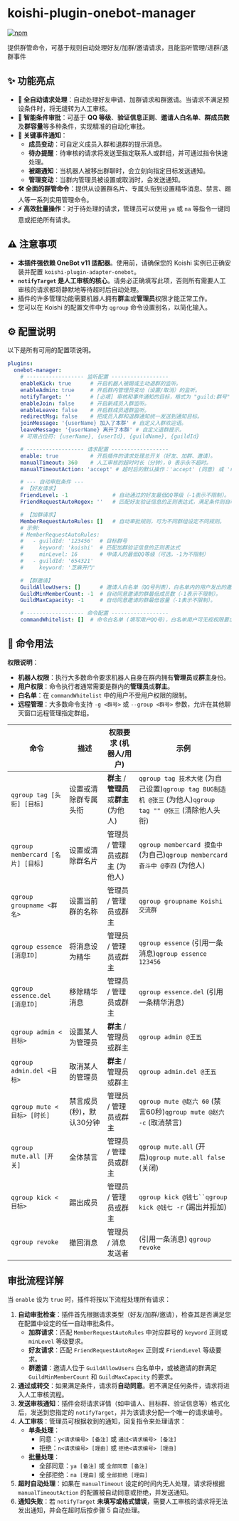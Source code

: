 # koishi-plugin-onebot-manager

[![npm](https://img.shields.io/npm/v/koishi-plugin-onebot-manager?style=flat-square)](https://www.npmjs.com/package/koishi-plugin-onebot-manager)

提供群管命令，可基于规则自动处理好友/加群/邀请请求，且能监听管理/进群/退群事件

## ✨ 功能亮点

- **🤖 全自动请求处理**：自动处理好友申请、加群请求和群邀请。当请求不满足预设条件时，将无缝转为人工审核。
- **🧠 智能条件审批**：可基于 **QQ 等级**、**验证信息正则**、**邀请人白名单**、**群成员数**及**群容量**等多种条件，实现精准的自动化审批。
- **🔔 关键事件通知**：
  - **成员变动**：可自定义成员入群和退群的提示消息。
  - **待办提醒**：待审核的请求将发送至指定联系人或群组，并可通过指令快速处理。
  - **被踢通知**：当机器人被移出群聊时，会立刻向指定目标发送通知。
  - **管理变动**：当群内管理员被设置或取消时，会发送通知。
- **🛠️ 全面的群管命令**：提供从设置群名片、专属头衔到设置精华消息、禁言、踢人等一系列实用管理命令。
- **⚡️ 高效批量操作**：对于待处理的请求，管理员可以使用 `ya` 或 `na` 等指令一键同意或拒绝所有请求。

## ⚠️ 注意事项

- **本插件强依赖 OneBot v11 适配器**。使用前，请确保您的 Koishi 实例已正确安装并配置 `koishi-plugin-adapter-onebot`。
- **`notifyTarget` 是人工审核的核心**。请务必正确填写此项，否则所有需要人工审核的请求都将静默地等待超时后自动处理。
- 插件的许多管理功能需要机器人拥有**群主**或**管理员**权限才能正常工作。
- 您可以在 Koishi 的配置文件中为 `qgroup` 命令设置别名，以简化输入。

## ⚙️ 配置说明

以下是所有可用的配置项说明。

```yaml
plugins:
  onebot-manager:
    # ------------------ 监听配置 ------------------
    enableKick: true      # 开启机器人被踢或主动退群的监听。
    enableAdmin: true     # 开启群内管理员变动（设置/取消）的监听。
    notifyTarget: ''      # [必填] 审核和事件通知的目标，格式为 "guild:群号" 或 "private:QQ号"。
    enableJoin: false     # 开启新成员入群监听。
    enableLeave: false    # 开启群成员退群监听。
    redirectMsg: false    # 把成员入群和退群通知统一发送到通知目标。
    joinMessage: '{userName} 加入了本群' # 自定义入群欢迎语。
    leaveMessage: '{userName} 离开了本群' # 自定义退群提示。
    # 可用占位符: {userName}, {userId}, {guildName}, {guildId}

    # ------------------ 请求配置 ------------------
    enable: true          # 开启插件的请求处理总开关（好友、加群、邀请）。
    manualTimeout: 360    # 人工审核的超时时长（分钟），0 表示永不超时。
    manualTimeoutAction: 'accept' # 超时后的默认操作：'accept' (同意) 或 'reject' (拒绝)。

    # --- 自动审批条件 ---
    # 【好友请求】
    FriendLevel: -1              # 自动通过的好友最低QQ等级（-1表示不限制）。
    FriendRequestAutoRegex: ''   # 匹配好友验证信息的正则表达式，满足条件则自动通过。

    # 【加群请求】
    MemberRequestAutoRules: []   # 自动审批规则，可为不同群组设定不同规则。
    # 示例:
    # MemberRequestAutoRules:
    #   - guildId: '123456'  # 目标群号
    #     keyword: 'koishi'  # 匹配加群验证信息的正则表达式
    #     minLevel: 16       # 申请人的最低QQ等级（可选，-1为不限制）
    #   - guildId: '654321'
    #     keyword: '芝麻开门'

    # 【群邀请】
    GuildAllowUsers: []      # 邀请人白名单（QQ号列表），白名单内的用户发出的邀请将直接通过。
    GuildMinMemberCount: -1  # 自动同意邀请的群最低成员数（-1表示不限制）。
    GuildMaxCapacity: -1     # 自动同意邀请的群最低容量（-1表示不限制）。

    # ------------------ 命令配置 ------------------
    commandWhitelist: []  # 命令白名单 (填写用户QQ号)，白名单用户可无视权限要求使用所有管理命令。
```

## 📖 命令用法

**权限说明**：

- **机器人权限**：执行大多数命令要求机器人自身在群内拥有**管理员**或**群主**身份。
- **用户权限**：命令执行者通常需要是群内的**管理员**或**群主**。
- **白名单**：在 `commandWhitelist` 中的用户不受用户权限的限制。
- **远程管理**：大多数命令支持 `-g <群号>` 或 `--group <群号>` 参数，允许在其他聊天窗口远程管理指定群组。

| 命令 | 描述 | 权限要求 (机器人/用户) | 示例 |
| --- | --- | --- | --- |
| `qgroup tag [头衔] [目标]` | 设置或清除群专属头衔 | **群主** / **管理员**或**群主** (为他人) | `qgroup tag 技术大佬` (为自己设置)`qgroup tag BUG制造机 @张三` (为他人)`qgroup tag "" @张三` (清除他人头衔) |
| `qgroup membercard [名片] [目标]` | 设置或清除群名片 | 管理员 / 管理员或群主 (为他人) | `qgroup membercard 摸鱼中` (为自己)`qgroup membercard 奋斗中 @李四` (为他人) |
| `qgroup groupname <群名>` | 设置当前群的名称 | 管理员 / 管理员或群主 | `qgroup groupname Koishi交流群` |
| `qgroup essence [消息ID]` | 将消息设为精华 | 管理员 / 管理员或群主 | `qgroup essence` (引用一条消息)`qgroup essence 123456` |
| `qgroup essence.del [消息ID]` | 移除精华消息 | 管理员 / 管理员或群主 | `qgroup essence.del` (引用一条精华消息) |
| `qgroup admin <目标>` | 设置某人为管理员 | **群主** / 管理员或群主 | `qgroup admin @王五` |
| `qgroup admin.del <目标>` | 取消某人的管理员 | **群主** / 管理员或群主 | `qgroup admin.del @王五` |
| `qgroup mute <目标> [时长]` | 禁言成员 (秒)，默认30分钟 | 管理员 / 管理员或群主 | `qgroup mute @赵六 60` (禁言60秒)`qgroup mute @赵六 -c` (取消禁言) |
| `qgroup mute.all [开关]` | 全体禁言 | 管理员 / 管理员或群主 | `qgroup mute.all` (开启)`qgroup mute.all false` (关闭) |
| `qgroup kick <目标>` | 踢出成员 | 管理员 / 管理员或群主 | `qgroup kick @钱七``qgroup kick @钱七 -r` (踢出并拒加) |
| `qgroup revoke` | 撤回消息 | 管理员 / 消息发送者 | (引用一条消息) `qgroup revoke` |

## 审批流程详解

当 `enable` 设为 `true` 时，插件将按以下流程处理所有请求：

1. **自动审批检查**：插件首先根据请求类型（好友/加群/邀请），检查其是否满足您在配置中设定的任一自动审批条件。
    - **加群请求**：匹配 `MemberRequestAutoRules` 中对应群号的 `keyword` 正则或 `minLevel` 等级要求。
    - **好友请求**：匹配 `FriendRequestAutoRegex` 正则或 `FriendLevel` 等级要求。
    - **群邀请**：邀请人位于 `GuildAllowUsers` 白名单中，或被邀请的群满足 `GuildMinMemberCount` 和 `GuildMaxCapacity` 的要求。
2. **通过或转交**：如果满足条件，请求将**自动同意**。若不满足任何条件，请求将进入人工审核流程。
3. **发送审核通知**：插件会将请求详情（如申请人、目标群、验证信息等）格式化后，发送到您指定的 `notifyTarget`，并为该请求分配一个唯一的请求编号。
4. **人工审核**：管理员可根据收到的通知，回复指令来处理请求：
    - **单条处理**：
        - 同意：`y<请求编号> [备注]` 或 `通过<请求编号> [备注]`
        - 拒绝：`n<请求编号> [理由]` 或 `拒绝<请求编号> [理由]`
    - **批量处理**：
        - 全部同意：`ya [备注]` 或 `全部同意 [备注]`
        - 全部拒绝：`na [理由]` 或 `全部拒绝 [理由]`
5. **超时自动处理**：如果在 `manualTimeout` 设定的时间内无人处理，请求将根据 `manualTimeoutAction` 的配置被自动同意或拒绝，并发送通知。
6. **通知失败**：若 `notifyTarget` **未填写或格式错误**，需要人工审核的请求将无法发出通知，并会在超时后按步骤 5 自动处理。
